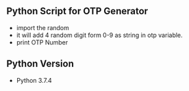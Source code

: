  ## Python Script for OTP Generator
 - import the random
 - it will add 4 random digit form 0-9 as string in otp variable.
 - print OTP Number
  
  ## Python Version
  - Python 3.7.4
